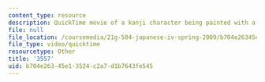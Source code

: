 ```yaml
---
content_type: resource
description: QuickTime movie of a kanji character being painted with a brush.
file: null
file_location: /coursemedia/21g-504-japanese-iv-spring-2009/b704e26345e13524c2a7d1b7643fe545_3557.mov
file_type: video/quicktime
resourcetype: Other
title: '3557'
uid: b704e263-45e1-3524-c2a7-d1b7643fe545
---
```

